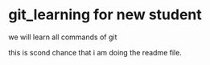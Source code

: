 # git_learning for new student


we will learn all commands of git

this is scond chance that i am doing the readme file.

